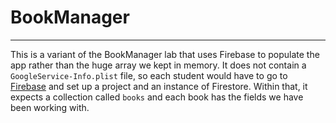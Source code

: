 # BookManager
---

This is a variant of the BookManager lab that uses Firebase to populate the app rather than the huge array we kept in memory.  It does not contain a `GoogleService-Info.plist` file, so each student would have to go to [Firebase](https://firebase.google.com/) and set up a project and an instance of Firestore.  Within that, it expects a collection called `books` and each book has the fields we have been working with.